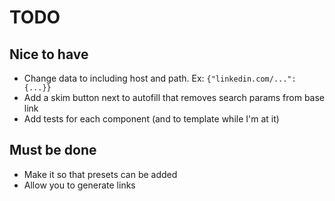 # TODO


## Nice to have
- Change data to including host and path. Ex: `{"linkedin.com/...": {...}}`
- Add a skim button next to autofill that removes search params from base link
- Add tests for each component (and to template while I'm at it)

## Must be done
- Make it so that presets can be added
- Allow you to generate links